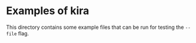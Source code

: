 # Examples of kira

This directory contains some example files that can be run for testing the `--file` flag.
